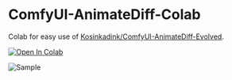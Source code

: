 # ComfyUI-AnimateDiff-Colab

Colab for easy use of <a href="https://github.com/Kosinkadink/ComfyUI-AnimateDiff-Evolved">Kosinkadink/ComfyUI-AnimateDiff-Evolved</a>.

<a href="https://colab.research.google.com/github/tfm1102/ComfyUI-AnimateDiff-Colab/blob/main/Comfyui-AnimateDiff-Colab.ipynb">
  <img src="https://colab.research.google.com/assets/colab-badge.svg" alt="Open In Colab"/>
</a>

![Sample](https://github.com/tfm1102/ComfyUI-AnimateDiff-Colab/blob/main/samples/01_sample.gif)
